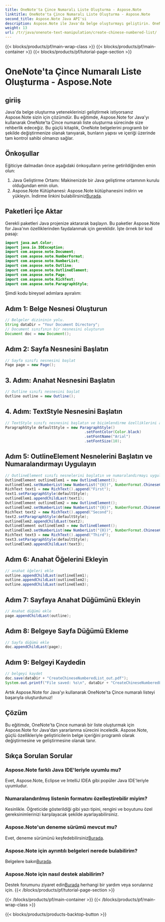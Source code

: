 ```yaml
---
title: OneNote'ta Çince Numaralı Liste Oluşturma - Aspose.Note
linktitle: OneNote'ta Çince Numaralı Liste Oluşturma - Aspose.Note
second_title: Aspose.Note Java API'si
description: Aspose.Note ile Java'da belge oluşturmayı geliştirin. OneNote'ta adım adım Çince numaralı liste oluşturmayı öğrenin. Aspose.Note'un güçlü özelliklerini keşfedin.
weight: 13
url: /tr/java/onenote-text-manipulation/create-chinese-numbered-list/
---
```


{{< blocks/products/pf/main-wrap-class >}}
{{< blocks/products/pf/main-container >}}
{{< blocks/products/pf/tutorial-page-section >}}

# OneNote'ta Çince Numaralı Liste Oluşturma - Aspose.Note

## giriiş
Java'da belge oluşturma yeteneklerinizi geliştirmek istiyorsanız Aspose.Note sizin için çözümdür. Bu eğitimde, Aspose.Note for Java'yı kullanarak OneNote'ta Çince numaralı liste oluşturma sürecinde size rehberlik edeceğiz. Bu güçlü kitaplık, OneNote belgelerini programlı bir şekilde değiştirmenize olanak tanıyarak, bunların yapısı ve içeriği üzerinde tam kontrol sahibi olmanızı sağlar.
## Önkoşullar
Eğiticiye dalmadan önce aşağıdaki önkoşulların yerine getirildiğinden emin olun:
1. Java Geliştirme Ortamı: Makinenizde bir Java geliştirme ortamının kurulu olduğundan emin olun.
2.  Aspose.Note Kütüphanesi: Aspose.Note kütüphanesini indirin ve yükleyin. İndirme linkini bulabilirsiniz[Burada](https://releases.aspose.com/note/java/).
## Paketleri İçe Aktar
Gerekli paketleri Java projenize aktararak başlayın. Bu paketler Aspose.Note for Java'nın özelliklerinden faydalanmak için gereklidir. İşte örnek bir kod pasajı:
```java
import java.awt.Color;
import java.io.IOException;
import com.aspose.note.Document;
import com.aspose.note.NumberFormat;
import com.aspose.note.NumberList;
import com.aspose.note.Outline;
import com.aspose.note.OutlineElement;
import com.aspose.note.Page;
import com.aspose.note.RichText;
import com.aspose.note.ParagraphStyle;
```
Şimdi kodu bireysel adımlara ayıralım:
## Adım 1: Belge Nesnesi Oluşturun
```java
// Belgeler dizininin yolu.
String dataDir = "Your Document Directory";
// Document sınıfının bir nesnesini oluşturun
Document doc = new Document();
```
## Adım 2: Sayfa Nesnesini Başlatın
```java
// Sayfa sınıfı nesnesini başlat
Page page = new Page();
```
## 3. Adım: Anahat Nesnesini Başlatın
```java
// Outline sınıfı nesnesini başlat
Outline outline = new Outline();
```
## 4. Adım: TextStyle Nesnesini Başlatın
```java
// TextStyle sınıfı nesnesini başlatın ve biçimlendirme özelliklerini ayarlayın
ParagraphStyle defaultStyle = new ParagraphStyle()
                                    .setFontColor(Color.black)
                                    .setFontName("Arial")
                                    .setFontSize(10);
```
## Adım 5: OutlineElement Nesnelerini Başlatın ve Numaralandırmayı Uygulayın
```java
// OutlineElement sınıfı nesnelerini başlatın ve numaralandırmayı uygulayın
OutlineElement outlineElem1 = new OutlineElement();
outlineElem1.setNumberList(new NumberList("{0})", NumberFormat.ChineseCounting, "Arial", 10));
RichText text1 = new RichText().append("First");
text1.setParagraphStyle(defaultStyle);
outlineElem1.appendChildLast(text1);
OutlineElement outlineElem2 = new OutlineElement();
outlineElem2.setNumberList(new NumberList("{0})", NumberFormat.ChineseCounting, "Arial", 10));
RichText text2 = new RichText().append("Second");
text2.setParagraphStyle(defaultStyle);
outlineElem2.appendChildLast(text2);
OutlineElement outlineElem3 = new OutlineElement();
outlineElem3.setNumberList(new NumberList("{0})", NumberFormat.ChineseCounting, "Arial", 10));
RichText text3 = new RichText().append("Third");
text3.setParagraphStyle(defaultStyle);
outlineElem3.appendChildLast(text3);
```
## Adım 6: Anahat Öğelerini Ekleyin
```java
// anahat öğeleri ekle
outline.appendChildLast(outlineElem1);
outline.appendChildLast(outlineElem2);
outline.appendChildLast(outlineElem3);
```
## Adım 7: Sayfaya Anahat Düğümünü Ekleyin
```java
// Anahat düğümü ekle
page.appendChildLast(outline);
```
## Adım 8: Belgeye Sayfa Düğümü Ekleme
```java
// Sayfa düğümü ekle
doc.appendChildLast(page);
```
## Adım 9: Belgeyi Kaydedin
```java
// belgeyi kaydet
doc.save(dataDir + "CreateChineseNumberedList_out.pdf");
System.out.printf("File saved: %s\n", dataDir + "CreateChineseNumberedList_out.pdf");
```
Artık Aspose.Note for Java'yı kullanarak OneNote'ta Çince numaralı listeyi başarıyla oluşturdunuz!
## Çözüm
Bu eğitimde, OneNote'ta Çince numaralı bir liste oluşturmak için Aspose.Note for Java'dan yararlanma sürecini inceledik. Aspose.Note, güçlü özellikleriyle geliştiricilerin belge içeriğini programlı olarak değiştirmesine ve geliştirmesine olanak tanır.
## Sıkça Sorulan Sorular
### Aspose.Note farklı Java IDE'leriyle uyumlu mu?
Evet, Aspose.Note, Eclipse ve IntelliJ IDEA gibi popüler Java IDE'leriyle uyumludur.
### Numaralandırılmış listenin formatını özelleştirebilir miyim?
Kesinlikle. Öğreticide gösterildiği gibi yazı tipini, rengini ve boyutunu özel gereksinimlerinizi karşılayacak şekilde ayarlayabilirsiniz.
### Aspose.Note'un deneme sürümü mevcut mu?
 Evet, deneme sürümünü keşfedebilirsiniz[Burada](https://releases.aspose.com/).
### Aspose.Note için ayrıntılı belgeleri nerede bulabilirim?
 Belgelere bakın[Burada](https://reference.aspose.com/note/java/).
### Aspose.Note için nasıl destek alabilirim?
 Destek forumunu ziyaret edin[Burada](https://forum.aspose.com/c/note/28) herhangi bir yardım veya sorularınız için.
{{< /blocks/products/pf/tutorial-page-section >}}

{{< /blocks/products/pf/main-container >}}
{{< /blocks/products/pf/main-wrap-class >}}

{{< blocks/products/products-backtop-button >}}
